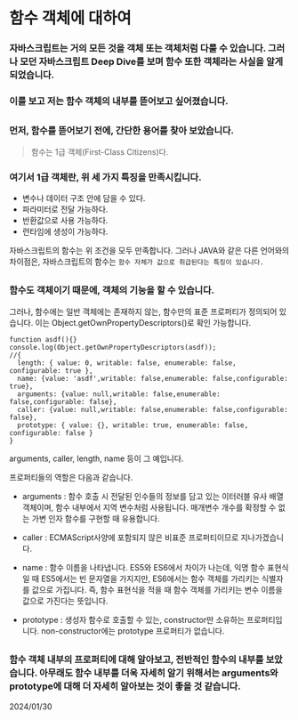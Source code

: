 # 함수 객체에 대하여

### 자바스크립트는 거의 모든 것을 객체 또는 객체처럼 다룰 수 있습니다. 그러나 모던 자바스크립트 Deep Dive를 보며 함수 또한 객체라는 사실을 알게 되었습니다.

### 이를 보고 저는 함수 객체의 내부를 뜯어보고 싶어졌습니다.

##

### 먼저, 함수를 뜯어보기 전에, 간단한 용어를 찾아 보았습니다.

> 함수는 1급 객체(First-Class Citizens)다.

### 여기서 1급 객체란, 위 세 가지 특징을 만족시킵니다.

- 변수나 데이터 구조 안에 담을 수 있다.
- 파라미터로 전달 가능하다.
- 반환값으로 사용 가능하다.
- 런타임에 생성이 가능하다.

자바스크립트의 함수는 위 조건을 모두 만족합니다. 그러나 JAVA와 같은 다른 언어와의 차이점은, 자바스크립트의 함수는 `함수 자체가 값으로 취급된다는 특징이 있습니다.`

##

### 함수도 객체이기 때문에, 객체의 기능을 할 수 있습니다.

그러나, 함수에는 일반 객체에는 존재하지 않는, 함수만의 표준 프로퍼티가 정의되어 있습니다.
이는 Object.getOwnPropertyDescriptors()로 확인 가능합니다.

```
function asdf(){}
console.log(Object.getOwnPropertyDescriptors(asdf));
//{
  length: { value: 0, writable: false, enumerable: false,    configurable: true },
  name: {value: 'asdf',writable: false,enumerable: false,configurable: true},
  arguments: {value: null,writable: false,enumerable: false,configurable: false},
  caller: {value: null,writable: false,enumerable: false,configurable: false},
  prototype: { value: {}, writable: true, enumerable: false, configurable: false }
}
```

arguments, caller, length, name 등이 그 예입니다.

프로퍼티들의 역할은 다음과 같습니다.

- arguments : 함수 호출 시 전달된 인수들의 정보를 담고 있는 이터러블 유사 배열 객체이며, 함수 내부에서 지역 변수처럼 사용됩니다. 매개변수 개수를 확정할 수 없는 가변 인자 함수를 구현할 때 유용합니다.

- caller : ECMAScript사양에 포함되지 않은 비표준 프로퍼티이므로 지나가겠습니다.

- name : 함수 이름을 나타냅니다. ES5와 ES6에서 차이가 나는데, 익명 함수 표현식일 때 ES5에서는 빈 문자열을 가지지만, ES6에서는 함수 객체를 가리키는 식별자를 값으로 가집니다. 즉, 함수 표현식을 적을 때 함수 객체를 가리키는 변수 이름을 값으로 가진다는 뜻입니다.

- prototype : 생성자 함수로 호출할 수 있는, constructor만 소유하는 프로퍼티입니다. non-constructor에는 prototype 프로퍼티가 없습니다.

##

### 함수 객체 내부의 프로퍼티에 대해 알아보고, 전반적인 함수의 내부를 보았습니다. 아무래도 함수 내부를 더욱 자세히 알기 위해서는 arguments와 prototype에 대해 더 자세히 알아보는 것이 좋을 것 같습니다.

2024/01/30
